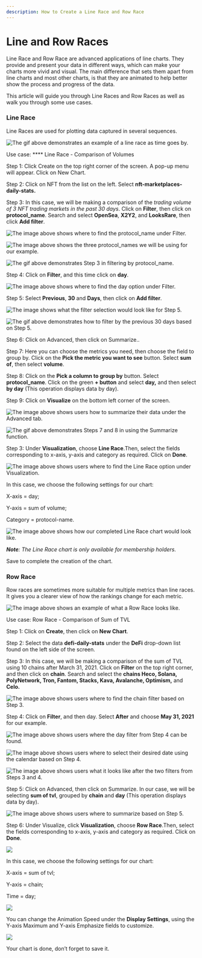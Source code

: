 ```yaml
---
description: How to Create a Line Race and Row Race
---
```


# Line and Row Races

Line Race and Row Race are advanced applications of line charts. They provide and present your data in different ways, which can make your charts more vivid and visual. The main difference that sets them apart from line charts and most other charts, is that they are animated to help better show the process and progress of the data.

This article will guide you through Line Races and Row Races as well as walk you through some use cases.

### Line Race <a href="#_at8t0ip1t34l" id="_at8t0ip1t34l"></a>

Line Races are used for plotting data captured in several sequences.&#x20;

![The gif above demonstrates an example of a line race as time goes by.](<../../../.gitbook/assets/0 (9)>)

Use case: **** Line Race - Comparison of Volumes

Step 1: Click Create on the top right corner of the screen. A pop-up menu will appear. Click on New Chart.

Step 2: Click on NFT from the list on the left. Select **nft-marketplaces-daily-stats.**

Step 3: In this case, we will be making a comparison of the _trading volume of 3 NFT trading markets in the past 30 days_. Click on **Filter**, then click on **protocol\_name**. Search and select **OpenSea**, **X2Y2**, and **LooksRare**, then click **Add filter**.

![The image above shows where to find the protocol\_name under Filter.](<../../../.gitbook/assets/1 (13)>)

![The image above shows the three protocol\_names we will be using for our example.](<../../../.gitbook/assets/2 (9)>)

![The gif above demonstrates Step 3 in filtering by protocol\_name.](<../../../.gitbook/assets/3 (7) (1)>)

Step 4: Click on **Filter**, and this time click on **day**.

![The image above shows where to find the day option under Filter.](<../../../.gitbook/assets/4 (10)>)

Step 5: Select **Previous**, **30** and **Days**, then click on **Add filter**.

![The image shows what the filter selection would look like for Step 5.](<../../../.gitbook/assets/5 (2)>)

![The gif above demonstrates how to filter by the previous 30 days based on Step 5.](<../../../.gitbook/assets/6 (4)>)

Step 6: Click on Advanced, then click on Summarize..

Step 7: Here you can choose the metrics you need, then choose the field to group by. Click on the **Pick the metric you want to see** button. Select **sum of**, then select **volume**.

Step 8: Click on the **Pick a column to group by** button. Select **protocol\_name**. Click on the green **+ button** and select **day,** and then select **by day** (This operation displays data by day).

Step 9: Click on **Visualize** on the bottom left corner of the screen.

![The image above shows users how to summarize their data under the Advanced tab.](<../../../.gitbook/assets/7 (9)>)

![The gif above demonstrates Steps 7 and 8 in using the Summarize function.](<../../../.gitbook/assets/8 (6)>)

Step 3: Under **Visualization**, choose **Line Race**.Then, select the fields corresponding to x-axis, y-axis and category as required. Click on **Done**.

![The image above shows users where to find the Line Race option under Visualization.](../../../.gitbook/assets/9)

In this case, we choose the following settings for our chart:

X-axis = day;

Y-axis = sum of volume;

Category = protocol-name.

![The image above shows how our completed Line Race chart would look like.](<../../../.gitbook/assets/10 (6) (1)>)

_**Note**: The Line Race chart is only available for membership holders._

Save to complete the creation of the chart.

### Row Race <a href="#_hsu6ddk5iop" id="_hsu6ddk5iop"></a>

Row races are sometimes more suitable for multiple metrics than line races. It gives you a clearer view of how the rankings change for each metric.

![The image above shows an example of what a Row Race looks like.](<../../../.gitbook/assets/11 (2)>)



Use case: Row Race - Comparison of Sum of TVL

Step 1: Click on **Create**, then click on **New Chart**.

Step 2: Select the data **defi-daily-stats** under the **DeFi** drop-down list found on the left side of the screen.

Step 3: In this case, we will be making a comparison of the sum of TVL using 10 chains after March 31, 2021. Click on **Filter** on the top right corner, and then click on **chain**. Search and select the **chains Heco, Solana, PolyNetwork, Tron, Fantom, Stacks, Kava, Avalanche, Optimism,** and **Celo.**

![The image above shows users where to find the chain filter based on Step 3.](<../../../.gitbook/assets/12 (5) (1)>)

Step 4: Click on **Filter**, and then day. Select **After** and choose **May 31, 2021** for our example.

![The image above shows users where the day filter from Step 4 can be found.](<../../../.gitbook/assets/13 (4) (1)>)

![The image above shows users where to select their desired date using the calendar based on Step 4.](../../../.gitbook/assets/14)

![The image above shows users what it looks like after the two filters from Steps 3 and 4.](<../../../.gitbook/assets/15 (2)>)



Step 5: Click on Advanced, then click on Summarize. In our case, we will be selecting **sum of tvl**, grouped by **chain** and **day** (This operation displays data by day).

![The image above shows users where to summarize based on Step 5.](<../../../.gitbook/assets/16 (1)>)

Step 6: Under Visualize, click **Visualization**, choose **Row Race**.Then, select the fields corresponding to x-axis, y-axis and category as required. Click on **Done**.

![](<../../../.gitbook/assets/17 (1)>)

In this case, we choose the following settings for our chart:

X-axis = sum of tvl;

Y-axis = chain;

Time = day;

![](<../../../.gitbook/assets/18 (1)>)

You can change the Animation Speed under the **Display Settings**, using the Y-axis Maximum and Y-axis Emphasize fields to customize.

![](../../../.gitbook/assets/19)

Your chart is done, don’t forget to save it.
